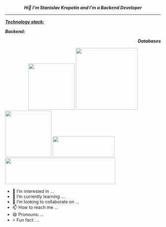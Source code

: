 <div id="header" align="center">
<p><em><strong>Hi👋 I'm Stanislav Kropotin and I'm a Backend Developer</strong></em></p></div>
<hr>
  
<p><span style="text-decoration: underline;"><em><strong>Technology stack:</strong></em></span></p>
  <p dir="auto"><em><strong>Backend:</strong></em></p>
  <p style="text-align: right;"><em><strong>Databases</strong></em></p>
  <div id="header" align="left">
  <div id="header" align="center">
  <img src="https://github.com/StanislavKropotin/images/blob/main/python.PNG?raw=true" width="150"/>
  <img src="https://github.com/StanislavKropotin/images/blob/main/fastapi.PNG?raw=true" width="200"/>
</div>
<div id="header" align="left">
  <img src="https://github.com/StanislavKropotin/images/blob/main/django.PNG?raw=true" width="150"/>
  <img src="https://github.com/StanislavKropotin/images/blob/main/celery.PNG?raw=true" height="67" width="200"/>
</div>
<div id="header" align="left">
  <img src="https://github.com/StanislavKropotin/images/blob/main/SQLAlchimy.PNG?raw=true" height="85" width="356"/>
</div>



- 👀 I’m interested in ...
- 🌱 I’m currently learning ...
- 💞️ I’m looking to collaborate on ...
- 📫 How to reach me ...
- 😄 Pronouns: ...
- ⚡ Fun fact: ...

<!---
StanislavKropotin/StanislavKropotin is a ✨ special ✨ repository because its `README.md` (this file) appears on your GitHub profile.
You can click the Preview link to take a look at your changes.
--->
